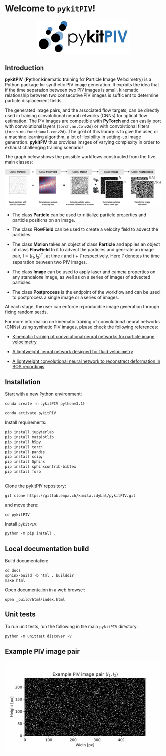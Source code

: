 # Welcome to `pykitPIV`!

<p align="center">
    <img src="docs/images/pykitPIV-logo.png" width="300">
</p>

## Introduction

**pykitPIV** (**Py**thon **ki**nematic **t**raining for **P**article **I**mage **V**elocimetry) is a Python 
package for synthetic PIV image generation. 
It exploits the idea that if the time separation between two PIV images is small,
kinematic relationship between two consecutive PIV images is sufficient to determine particle displacement fields.

The generated image pairs, and the associated flow targets, can be directly used in training convolutional neural networks 
(CNNs) for optical flow estimation.
The PIV images are compatible with **PyTorch** and can easily port with convolutional layers 
(``torch.nn.Conv2d``) or with convolutional filters (``torch.nn.functional.conv2d``). The goal of this library is to 
give the user, or a machine learning algorithm, a lot of flexibility in setting-up
image generation. 
**pykitPIV** thus provides images of varying complexity in order to exhaust challenging training scenarios.

The graph below shows the possible workflows constructed from the five main classes:

<p align="center">
    <img src="docs/images/pykitPIV-workflow.svg" width="800">
</p>

- The class **Particle** can be used to initialize particle properties and particle positions on an image.

- The class **FlowField** can be used to create a velocity field to advect the particles.

- The class **Motion** takes an object of class **Particle** and applies an object of class **FlowField** to it to
  advect the particles and generate an image pair, $\mathbf{I} = (I_1, I_2)^{\top}$, at time $t$ and
  $t + T$ respectively. Here $T$ denotes the time separation between two PIV images.

- The class **Image** can be used to apply laser and camera properties on any standalone image, as well as on a series of images of advected particles.

- The class **Postprocess** is the endpoint of the workflow and can be used to postprocess a single image or a series of images.

At each stage, the user can enforce reproducible image generation through fixing random seeds.

For more information on kinematic training of convolutional neural networks (CNNs) using synthetic PIV images, please
check the following references:

- [Kinematic training of convolutional neural networks for particle image velocimetry](https://iopscience.iop.org/article/10.1088/1361-6501/ac8fae/meta)

- [A lightweight neural network designed for fluid velocimetry](https://link.springer.com/article/10.1007/s00348-023-03695-8)

- [A lightweight convolutional neural network to reconstruct deformation in BOS recordings](https://link.springer.com/article/10.1007/s00348-023-03618-7)


## Installation

Start with a new Python environment:

```
conda create -n pykitPIV python=3.10
```

```
conda activate pykitPIV
```

Install requirements:

```
pip install jupyterlab
pip install matplotlib
pip install h5py
pip install torch
pip install pandas
pip install scipy
pip install Sphinx
pip install sphinxcontrib-bibtex
pip install furo
 
```

Clone the pykitPIV repository:

```
git clone https://gitlab.empa.ch/kamila.zdybal/pykitPIV.git
```

and move there:

```
cd pykitPIV
```

Install ``pykitPIV``:

```
python -m pip install .
```

## Local documentation build

Build documentation:

```
cd docs
sphinx-build -b html . builddir
make html
```

Open documentation in a web browser:

```
open _build/html/index.html
```

## Unit tests

To run unit tests, run the following in the main ``pykitPIV`` directory:

```
python -m unittest discover -v
```

## Example PIV image pair

<p align="center">
    <img src="docs/images/example-image-I1-I2-no-buffer.gif" width="600">
</p>





